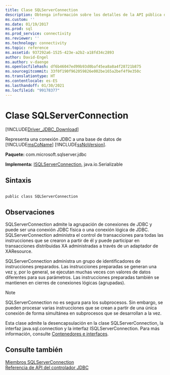 ```yaml
---
title: Clase SQLServerConnection
description: Obtenga información sobre los detalles de la API pública de la clase SQLServerConnection en el controlador JDBC para SQL Server.
ms.custom: ''
ms.date: 01/19/2017
ms.prod: sql
ms.prod_service: connectivity
ms.reviewer: ''
ms.technology: connectivity
ms.topic: reference
ms.assetid: 937292a6-1525-423e-a2b2-a18fd34c2893
author: David-Engel
ms.author: v-daenge
ms.openlocfilehash: df6b46047ed99b93d0baf45ea8a8a4f28721b875
ms.sourcegitcommit: 33f0f190f962059826e002be165a2bef4f9e350c
ms.translationtype: HT
ms.contentlocale: es-ES
ms.lasthandoff: 01/30/2021
ms.locfileid: "99178377"
---
```

# <a name="sqlserverconnection-class"></a>Clase SQLServerConnection
[!INCLUDE[Driver_JDBC_Download](../../../includes/driver_jdbc_download.md)]

  Representa una conexión JDBC a una base de datos de [!INCLUDE[msCoName](../../../includes/msconame_md.md)] [!INCLUDE[ssNoVersion](../../../includes/ssnoversion-md.md)].  
  
 **Paquete:** com.microsoft.sqlserver.jdbc  
  
 **Implementa:** [ISQLServerConnection](../../../connect/jdbc/reference/isqlserverconnection-interface.md), java.io.Serializable  
  
## <a name="syntax"></a>Sintaxis  
  
```  
  
public class SQLServerConnection  
```  
  
## <a name="remarks"></a>Observaciones  
 SQLServerConnection admite la agrupación de conexiones de JDBC y puede ser una conexión JDBC física o una conexión lógica de JDBC. SQLServerConnection administra el control de transacciones para todas las instrucciones que se crearon a partir de él y puede participar en transacciones distribuidas XA administradas a través de un adaptador de XAResource.  
  
 SQLServerConnection administra un grupo de identificadores de instrucciones preparados. Las instrucciones preparadas se generan una vez y, por lo general, se ejecutan muchas veces con valores de datos diferentes para sus parámetros. Las instrucciones preparadas también se mantienen en cierres de conexiones lógicas (agrupadas).  
  
> [!NOTE]  
>  SQLServerConnection no es segura para los subprocesos. Sin embargo, se pueden procesar varias instrucciones que se crean a partir de una única conexión de forma simultánea en subprocesos que se desarrollan a la vez.  
  
 Esta clase admite la desencapsulación en la clase SQLServerConnection, la interfaz java.sql.connection y la interfaz ISQLServerConnection. Para más información, consulte [Contenedores e interfaces](../../../connect/jdbc/wrappers-and-interfaces.md).  
  
## <a name="see-also"></a>Consulte también  
 [Miembros SQLServerConnection](../../../connect/jdbc/reference/sqlserverconnection-members.md)   
 [Referencia de API del controlador JDBC](../../../connect/jdbc/reference/jdbc-driver-api-reference.md)  
  
  
